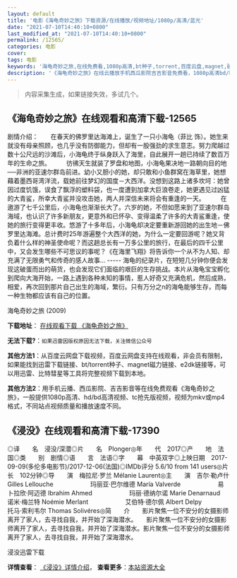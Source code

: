 ```yaml
---
layout: default
title: '电影《海龟奇妙之旅》下载资源/在线播放/视频地址/1080p/高清/蓝光'
date: "2021-07-10T14:40:10+0800"
last_modified_at: "2021-07-10T14:40:10+0800"
permalink: /12565/
categories: 电影
cover:
tags: 电影
keywords: '海龟奇妙之旅,在线免费看,1080p高清,bt种子,torrent,百度云盘,magnet,磁力链,迅雷下载资源'
description: '《海龟奇妙之旅》在线云播放手机西瓜影院吉吉影音免费看，1080p高清bd/hd未删减完整版和tc抢先枪版，mkv/mp4格式，附带bt/torrent种子、magnet/磁力链、百度云盘、网盘资源迅雷下载链接'
---
```


>内容采集生成，如果链接失效，多试几个。


## 《海龟奇妙之旅》在线观看和高清下载-12565

剧情介绍：　　在春天的佛罗里达海滩上，诞生了一只小海龟（菲比 饰）。她生来就没有母亲照顾，也几乎没有防御能力，但却有一股强劲的求生意志。努力爬越过数十公尺远的沙滩后，小海龟终于纵身跃入了海里，自此展开一趟已持续了数百万年的生命之旅。  　　彷彿天生就装了罗盘和地图，小海龟果决地一路朝向目的地──非洲的亚速尔群岛前进。幼小又胆小的她，却只敢和小鱼群窝在海草里，她想藉着墨西哥湾洋流，载她前往梦幻的国度－大西洋。没想到这路上诸多坎坷：她曾因过度饥饿，误食了飘浮的塑料袋，也一度遭到加拿大巨浪卷走，她更遇见过凶猛的大青鲨，所幸大青鲨并没攻击她，两人并深信未来将会有重逢的一天。  　　在遨游了七千公里后，小海龟也渐渐长大了。六岁的她，不但如愿来到了亚速尔群岛海域，也认识了许多新朋友，更意外和已怀孕、变得温柔了许多的大青鲨重逢，使她的旅行变得更丰收。悠游了十多年后，小海龟却决定要重新游回她的出生地－佛罗里达海滩。总计费时25年游遍整个大西洋的她，为什么一定要回游呢？她又背负着什么样的神圣使命呢？而这趟总长有一万多公里的旅行，在最后的四千公里中，又会发生哪些不可思议的事呢？《在海里飞翔》将告诉你一个从不为人知、却充满了无限勇气和传奇的感人故事… ----- 海龟的纪录片，在短短几分钟你便会发现这破蛋而出的萌货，也会发现它们面临的艰巨的生存挑战。本片从海龟宝宝孵化到爬向大海开始，一路上遇到各种未知的事情，惹人好奇又充满危机，然后成熟，相爱，再次回到那片自己出生的海域，繁衍。只有万分之n的海龟能够生存，而每一种生物都应该有自己的位置。


海龟奇妙之旅 (2009)

**下载地址**： [在线观看下载 《海龟奇妙之旅》](https://www.btbtdy.me/btdy/dy6791.html) 


**无法下载?**：`如果迅雷因版权原因无法下载，关注微信公众号 `

**其他方法1**：从百度云网盘下载视频，百度云网盘支持在线观看，非会员有限制，如果能找到迅雷下载链接、bt/torrent种子、magnet磁力链接、e2dk链接等，可以用迅雷、比特彗星等工具将完整视频下载到本地。

**其他方法2**：用手机云播、西瓜影院、吉吉影音等在线免费观看《海龟奇妙之旅》，一般提供1080p高清、hd/bd高清视频、tc抢先版视频，视频为mkv或mp4格式，不同站点视频质量和播放速度不同。


## 《浸没》在线观看和高清下载-17390

◎译　　名　浸没/深潜◎片　　名　Plonger◎年　　代　2017◎产　　地　法国◎类　　别　剧情◎语　　言　法语◎字　　幕　中英双字◎上映日期　2017-09-09(多伦多电影节)/2017-12-06(法国)◎IMDb评分 5.6/10 from 141 users◎片　　长　102分钟◎导　　演　梅拉尼·罗兰 Mélanie Laurent◎主　　演　吉尔·勒卢什 Gilles Lellouche　　　　　　玛丽亚·巴尔维德 María Valverde　　　　　　易卜拉欣·阿迈德 Ibrahim Ahmed　　　　　　玛丽·德纳尔诺 Marie Denarnaud　　　　　　诺米·梅兰特 Noémie Merlant　　　　　　艾伯特·德尔佩 Albert Delpy　　　　　　托马·索利韦尔 Thomas Solivéres◎简　　介　　影片聚焦一位不安分的女摄影师离开了家人，去寻找自我，并开始了深海潜水。　　影片聚焦一位不安分的女摄影师离开了家人，去寻找自我，并开始了深海潜水。影片聚焦一位不安分的女摄影师离开了家人，去寻找自我，并开始了深海潜水。


浸没迅雷下载

**详情查看**： [《浸没》详情介绍](/movie/17390/)， **查看更多**：[本站资源大全](/movie/t/all/)

